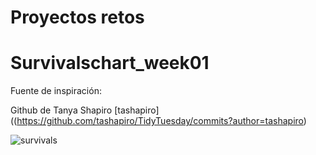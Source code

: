 # Proyectos retos 

# Survivalschart_week01

Fuente de inspiración:  

Github de Tanya Shapiro [tashapiro]((https://github.com/tashapiro/TidyTuesday/commits?author=tashapiro)

![survivals](https://github.com/Yusnelkis/Survivalschart_Day01/blob/c7fb8d2fc74077349a5fdf95572d59fcfcae5010/Imagenes/survivalists_week01.png)
